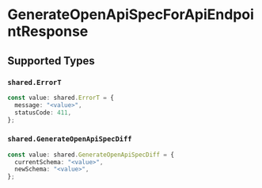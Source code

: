 # GenerateOpenApiSpecForApiEndpointResponse


## Supported Types

### `shared.ErrorT`

```typescript
const value: shared.ErrorT = {
  message: "<value>",
  statusCode: 411,
};
```

### `shared.GenerateOpenApiSpecDiff`

```typescript
const value: shared.GenerateOpenApiSpecDiff = {
  currentSchema: "<value>",
  newSchema: "<value>",
};
```

